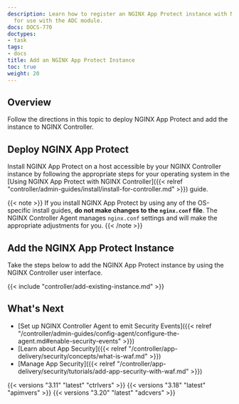 ```yaml
---
description: Learn how to register an NGINX App Protect instance with NGINX Controller
  for use with the ADC module.
docs: DOCS-770
doctypes:
- task
tags:
- docs
title: Add an NGINX App Protect Instance
toc: true
weight: 20
---
```


## Overview

Follow the directions in this topic to deploy NGINX App Protect and add the instance to NGINX Controller.

## Deploy NGINX App Protect

<div data-proofer-ignore>

Install NGINX App Protect on a host accessible by your NGINX Controller instance by following the appropriate steps for your operating system in the [Using NGINX App Protect with NGINX Controller]({{< relref "controller/admin-guides/install/install-for-controller.md" >}}) guide.

{{< note >}}
If you install NGINX App Protect by using any of the OS-specific install guides, **do not make changes to the `nginx.conf` file**.
The NGINX Controller Agent manages `nginx.conf` settings and will make the appropriate adjustments for you.
{{< /note >}}

</div>

## Add the NGINX App Protect Instance

Take the steps below to add the NGINX App Protect instance by using the NGINX Controller user interface.

{{< include "controller/add-existing-instance.md" >}}

## What's Next

- [Set up NGINX Controller Agent to emit Security Events]({{< relref "/controller/admin-guides/config-agent/configure-the-agent.md#enable-security-events" >}})
- [Learn about App Security]({{< relref "/controller/app-delivery/security/concepts/what-is-waf.md" >}})
- [Manage App Security]({{< relref "/controller/app-delivery/security/tutorials/add-app-security-with-waf.md" >}})

{{< versions "3.11" "latest" "ctrlvers" >}}
{{< versions "3.18" "latest" "apimvers" >}}
{{< versions "3.20" "latest" "adcvers" >}}
